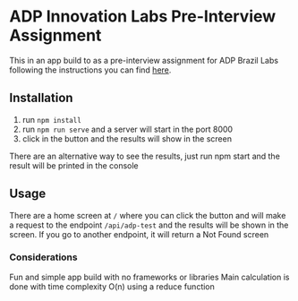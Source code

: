 # ADP Innovation Labs Pre-Interview Assignment

This in an app build to as a pre-interview assignment for ADP Brazil Labs following the instructions you can find [here](https://interview.adpeai.com/). 

## Installation

  1. run `npm install`
  2. run `npm run serve` and a server will start in the port 8000
  3. click in the button and the results will show in the screen


There are an alternative way to see the results, just run npm start and the result will be printed in the console 

## Usage

There are a home screen at `/` where you can click the button and will make a request to the endpoint `/api/adp-test` and the results will be shown in the screen. If you go to another endpoint, it will return a Not Found screen

### Considerations

Fun and simple app build with no frameworks or libraries
Main calculation is done with time complexity O(n) using a reduce function
